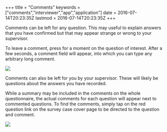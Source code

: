 +++
title = "Comments"
keywords = ["comments","interviewer","app","application"]
date = 2016-07-14T20:23:35Z
lastmod = 2016-07-14T20:23:35Z
+++

Comments can be left for any question. This may useful to explain
answers that you have confirmed but that may appear strange or wrong to
your supervisor.  
  
To leave a comment, press for a moment on the question of interest.
After a few seconds, a comment field will appear, into which you can
type any arbitrary long comment.  
  
![](/images/658423.png)  
  
  
Comments can also be left for you by your supervisor. These will likely
be questions about the answers you have recorded.  
  
While a summary may be included in the comments on the whole
questionnaire, the actual comments for each question will appear next to
commented questions. To find the comments, simply tap on the red
question link on the survey case cover page to be directed to the
question and comment.  
  
![](/images/711021.png)

